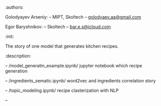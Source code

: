 :authors:

Golodyayev Arseniy:
  – MIPT, Skoltech
  – golodyaev.aa@gmail.com
  
Egor Baryshnikov:
  – Skoltech
  – bar.e.s@icloud.com
  
 
:init:

The story of one model that generates kitchen recipes.


:description:

  – /model_generatin_example.ipynb/ jupyter notebook which recipe generation
  
  – /ingredients_sematic.ipynb/ word2vec and ingredients correlation story
  
  – /topic_modeling.ipynb/ recipe clasterization with NLP
  
  – 

